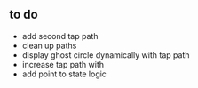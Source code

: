 ## to do

- add second tap path 
- clean up paths 
- display ghost circle dynamically with tap path
- increase tap path with 
- add point to state logic
